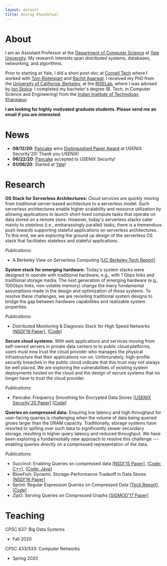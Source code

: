 ```yaml
---
layout: default
title: Anurag Khandelwal
---
```

# About

I am an Assistant Professor at the [Department of Computer Science](https://cpsc.yale.edu/)
at [Yale University](https://www.yale.edu/). My research interests span 
distributed systems, databases, networking, and algorithms.

Prior to starting at Yale, I did a short post-doc at [Cornell Tech](https://tech.cornell.edu/)
where I worked with [Tom Ristenpart](https://rist.tech.cornell.edu/) and
[Rachit Agarwal](http://www.cs.cornell.edu/~ragarwal/index.html).
I received my PhD from the [University of California, Berkeley](https://eecs.berkeley.edu), 
at the [RISELab](https://rise.cs.berkeley.edu), where I was advised by 
[Ion Stoica](https://people.eecs.berkeley.edu/~istoica/). I completed my
bachelor's degree (B. Tech. in Computer Science and 
Engineering) from the [Indian Institute of Technology, Kharagpur](http://www.iitkgp.ac.in).

**I am looking for highly motivated graduate students. Please send me an email if you are interested.**

# News

* **08/12/20**: [Pancake](papers/pancake.pdf) wins [Distinguished Paper Award](https://cpsc.yale.edu/news/paper-anurag-khandelwal-wins-distinguished-paper-award) at USENIX Security'20! Thank you USENIX!
* **06/22/20**: [Pancake](papers/pancake.pdf) accepted to USENIX Security!
* **01/06/20**: Started at [Yale](https://fas.yale.edu/book/new-ladder-faculty-2019-20/school-engineering-applied-science/anurag-khandelwal)!

# Research

**OS Stack for Serverless Architectures:** Cloud services are quickly moving 
from traditional server-based architecture to a serverless model. Such 
serverless architectures enable higher scalability and resource utilization by
allowing applications to launch short-lived compute tasks that operate on data
stored on a remote store. However, today's serverless stacks cater mainly to
_stateless_ (i.e., embarassingly parallel) tasks, there is a tremendous push
towards supporting stateful applications on serverless architectures. To this
end, we are exploring the ground up design of the serverless OS stack that
facilitates stateless and stateful applications.

_Publications:_
* A Berkeley View on Serverless Computing \[[UC Berkeley Tech Report](papers/berkeley-view-serverless.pdf)\]

**System stack for emerging hardware:** Today's system stacks were designed to
operate with traditional hardware, e.g., with 1 Gbps links and traditional 
storage media. The next generation of emerging hardware (e.g., 100Gbps links,
non-volatile memory) change the many fundamental assumptions made in the design
and optimization of these systems. To resolve these challenges, we are 
revisiting traditional system designs to bridge the gap between hardware
capabilities and realizable system properties.

_Publications:_
* Distributed Monitoring & Diagnosis Stack for High Speed Networks \[[NSDI'19 Paper](papers/confluo.pdf)\], \[[Code](https://github.com/ucbrise/confluo)\]

**Secure cloud systems:** With web applications and services moving from 
self-owned servers in private data centers to to public cloud platforms, users
must now trust the cloud provider who manages the physical infrastructure that 
their applications run on. Unfortunately, high-profile security breaches in the 
public cloud indicate that this trust may not always be well placed. We are 
exploring the vulnerabilities of existing system deployments hosted on the 
cloud and the design of secure systems that no longer have to trust the cloud 
provider.

_Publications:_
* Pancake: Frequency Smoothing for Encrypted Data Stores \[[USENIX Security'20 Paper](papers/pancake.pdf)\] \[[Code](https://github.com/pancake-security/pancake)\]

**Queries on compressed data:** Ensuring low latency and high throughput for 
user-facing queries is challenging when the volume of data being queried grows 
larger than the DRAM capacity. Traditionally, storage systems have resorted to 
spilling over such data to significantly slower secondary storage, resulting in 
higher query latency and reduced throughput. We have been exploring a 
fundamentally new approach to resolve this challenge --- enabling queries 
_directly_ on a compressed representation of the data.

_Publications:_
* Succinct: Enabling Queries on compressed data \[[NSDI'15 Paper](papers/succinct.pdf)\], \[[Code: C++](http://github.com/amplab/succinct-cpp)\], \[[Code: Java](https://github.com/amplab/succinct)\]
* BlowFish: Dynamic Storage-Performance Tradeoff in Data Stores \[[NSDI'16 Paper](papers/blowfish.pdf)\]
* Sprint: Regular Expression Queries on Compressed Data \[[Tech Report](papers/swift.pdf)\], \[[Code](https://github.com/amplab/sprint)\]
* ZipG: Serving Queries on Compressed Graphs \[[SIGMOD'17 Paper](papers/zipg.pdf)\]

# Teaching

CPSC 637: Big Data Systems
* Fall 2020

CPSC 433/533: Computer Networks
* Spring 2020
